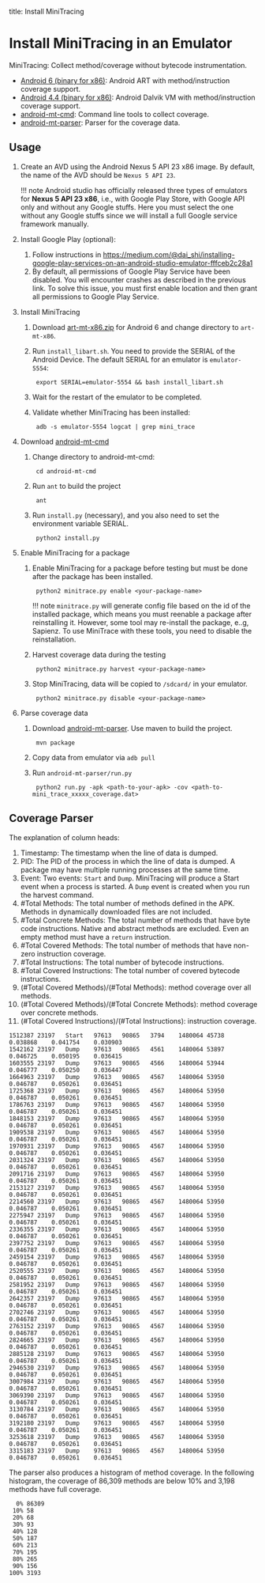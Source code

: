 title: Install MiniTracing

# Install MiniTracing in an Emulator



MiniTracing: Collect method/coverage without bytecode instrumentation.

* [Android 6 (binary for x86)](/art-mt-x86.zip): Android ART with method/instruction coverage support.
* [Android 4.4 (binary for x86)](/dalvikvm-mt-x86.zip): Android Dalvik VM with method/instruction coverage support.
* [android-mt-cmd](https://bitbucket.org/txgu/android-mt-cmd): Command line tools to collect coverage.
* [android-mt-parser](https://bitbucket.org/txgu/android-mt-parser): Parser for the coverage data.


## Usage

1. Create an AVD using the Android Nexus 5 API 23 x86 image. By default, the name of the AVD should be `Nexus 5 API 23`.

    !!! note
        Android studio has officially released three types of emulators for **Nexus 5 API 23 x86**, i.e., with Google Play Store, with Google API only and without any Google stuffs.
        Here you must select the one without any Google stuffs since we will install a full Google service framework manually.

2. Install Google Play (optional):
    1. Follow instructions in <https://medium.com/@dai_shi/installing-google-play-services-on-an-android-studio-emulator-fffceb2c28a1>
    2. By default, all permissions of Google Play Service have been disabled. You will encounter crashes as described in the previous link. To solve this issue, you must first enable location and then grant all permissions to Google Play Service.

3. Install MiniTracing
    1. Download [art-mt-x86.zip](/art-mt-x86.zip) for Android 6 and change directory to `art-mt-x86`.
    2. Run `install_libart.sh`. You need to provide the SERIAL of the Android Device. The default SERIAL for an emulator is `emulator-5554`:

            export SERIAL=emulator-5554 && bash install_libart.sh

    3. Wait for the restart of the emulator to be completed.
    4. Validate whether MiniTracing has been installed:

            adb -s emulator-5554 logcat | grep mini_trace

4. Download [android-mt-cmd](https://bitbucket.org/txgu/android-mt-cmd)
    1. Change directory to android-mt-cmd:

            cd android-mt-cmd

    2. Run `ant` to build the project

            ant

    3. Run `install.py` (necessary), and you also need to set the environment variable SERIAL.

            python2 install.py

4. Enable MiniTracing for a package

    1. Enable MiniTracing for a package before testing but must be done after the package has been installed.

            python2 minitrace.py enable <your-package-name>

        !!! note
            `minitrace.py` will generate config file based on the id of the installed package, which means you must reenable a package after reinstalling it.
            However, some tool may re-install the package, e..g, Sapienz. To use MiniTrace with these tools, you need to disable the reinstallation.

    2. Harvest coverage data during the testing

            python2 minitrace.py harvest <your-package-name>

    3. Stop MiniTracing, data will be copied to `/sdcard/` in your emulator.

            python2 minitrace.py disable <your-package-name>


5. Parse coverage data

    1. Download [android-mt-parser](https://bitbucket.org/txgu/android-mt-parser). Use maven to build the project.

            mvn package

    2. Copy data from emulator via `adb pull`
    3. Run `android-mt-parser/run.py`

            python2 run.py -apk <path-to-your-apk> -cov <path-to-mini_trace_xxxxx_coverage.dat>

## Coverage Parser


The explanation of column heads:

1. Timestamp: The timestamp when the line of data is dumped.
2. PID: The PID of the process in which the line of data is dumped. A package may have multiple running processes at the same time.
3. Event: Two events: `Start` and `Dump`. MiniTracing will produce a Start event when a process is started. A `Dump` event is created when you run the harvest command.
4. \#Total Methods: The total number of methods defined in the APK. Methods in dynamically downloaded files are not included.
5. \#Total Concrete Methods: The total number of methods that have byte code instructions. Native and abstract methods are excluded. Even an empty method must  have a `return` instruction.
6. \#Total Covered Methods: The total number of methods that have non-zero instruction coverage.
7. \#Total Instructions: The total number of bytecode instructions.
8. \#Total Covered Instructions: The total number of covered bytecode instructions.
9. (\#Total Covered Methods)/(\#Total Methods): method coverage over all methods.
10. (\#Total Covered Methods)/(\#Total Concrete Methods): method coverage over concrete methods.
11. (\#Total Covered Instructions)/(\#Total Instructions): instruction coverage.

```
1512387	23197	Start	97613	90865	3794	1480064	45738	0.038868	0.041754	0.030903
1542162	23197	Dump	97613	90865	4561	1480064	53897	0.046725	0.050195	0.036415
1603555	23197	Dump	97613	90865	4566	1480064	53944	0.046777	0.050250	0.036447
1664963	23197	Dump	97613	90865	4567	1480064	53950	0.046787	0.050261	0.036451
1725368	23197	Dump	97613	90865	4567	1480064	53950	0.046787	0.050261	0.036451
1786763	23197	Dump	97613	90865	4567	1480064	53950	0.046787	0.050261	0.036451
1848153	23197	Dump	97613	90865	4567	1480064	53950	0.046787	0.050261	0.036451
1909538	23197	Dump	97613	90865	4567	1480064	53950	0.046787	0.050261	0.036451
1970931	23197	Dump	97613	90865	4567	1480064	53950	0.046787	0.050261	0.036451
2031324	23197	Dump	97613	90865	4567	1480064	53950	0.046787	0.050261	0.036451
2091716	23197	Dump	97613	90865	4567	1480064	53950	0.046787	0.050261	0.036451
2153127	23197	Dump	97613	90865	4567	1480064	53950	0.046787	0.050261	0.036451
2214560	23197	Dump	97613	90865	4567	1480064	53950	0.046787	0.050261	0.036451
2275947	23197	Dump	97613	90865	4567	1480064	53950	0.046787	0.050261	0.036451
2336355	23197	Dump	97613	90865	4567	1480064	53950	0.046787	0.050261	0.036451
2397752	23197	Dump	97613	90865	4567	1480064	53950	0.046787	0.050261	0.036451
2459154	23197	Dump	97613	90865	4567	1480064	53950	0.046787	0.050261	0.036451
2520555	23197	Dump	97613	90865	4567	1480064	53950	0.046787	0.050261	0.036451
2581952	23197	Dump	97613	90865	4567	1480064	53950	0.046787	0.050261	0.036451
2642357	23197	Dump	97613	90865	4567	1480064	53950	0.046787	0.050261	0.036451
2702746	23197	Dump	97613	90865	4567	1480064	53950	0.046787	0.050261	0.036451
2763152	23197	Dump	97613	90865	4567	1480064	53950	0.046787	0.050261	0.036451
2824665	23197	Dump	97613	90865	4567	1480064	53950	0.046787	0.050261	0.036451
2885128	23197	Dump	97613	90865	4567	1480064	53950	0.046787	0.050261	0.036451
2946530	23197	Dump	97613	90865	4567	1480064	53950	0.046787	0.050261	0.036451
3007984	23197	Dump	97613	90865	4567	1480064	53950	0.046787	0.050261	0.036451
3069390	23197	Dump	97613	90865	4567	1480064	53950	0.046787	0.050261	0.036451
3130784	23197	Dump	97613	90865	4567	1480064	53950	0.046787	0.050261	0.036451
3192180	23197	Dump	97613	90865	4567	1480064	53950	0.046787	0.050261	0.036451
3253618	23197	Dump	97613	90865	4567	1480064	53950	0.046787	0.050261	0.036451
3315183	23197	Dump	97613	90865	4567	1480064	53950	0.046787	0.050261	0.036451
```

The parser also produces a histogram of method coverage.
In the following histogram, the coverage of 86,309 methods are below 10% and 3,198 methods have full coverage.

```
  0% 86309
 10% 58
 20% 68
 30% 93
 40% 128
 50% 187
 60% 213
 70% 195
 80% 265
 90% 156
100% 3193
```
